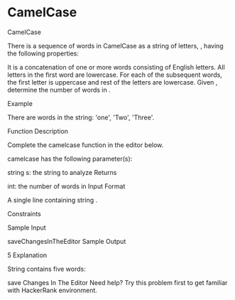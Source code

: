 # CamelCase
CamelCase

There is a sequence of words in CamelCase as a string of letters, , having the following properties:

It is a concatenation of one or more words consisting of English letters.
All letters in the first word are lowercase.
For each of the subsequent words, the first letter is uppercase and rest of the letters are lowercase.
Given , determine the number of words in .

Example

There are  words in the string: 'one', 'Two', 'Three'.

Function Description

Complete the camelcase function in the editor below.

camelcase has the following parameter(s):

string s: the string to analyze
Returns

int: the number of words in 
Input Format

A single line containing string .

Constraints

Sample Input

saveChangesInTheEditor
Sample Output

5
Explanation

String  contains five words:

save
Changes
In
The
Editor
Need help? Try this problem first to get familiar with HackerRank environment.
